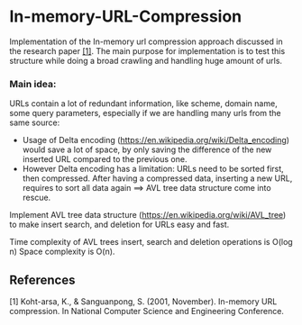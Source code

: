 # In-memory-URL-Compression

Implementation of the In-memory url compression approach discussed in the research paper [[1]](#1). The main purpose for implementation is to test this structure while doing a broad crawling and handling huge amount of urls.

### Main idea:
URLs contain a lot of redundant information, like scheme, domain name, some query parameters, especially if we are handling many urls from the same source:
  - Usage of Delta encoding (https://en.wikipedia.org/wiki/Delta_encoding) would save a lot of space, by only saving the difference of the new inserted URL compared    to the previous one.
  - However Delta encoding has a limitation: URLs need to be sorted first, then compressed. After having a compressed data, inserting a new URL, requires to sort all data again ==> AVL tree data structure come into rescue.

Implement AVL tree data structure (https://en.wikipedia.org/wiki/AVL_tree) to make insert search, and deletion for URLs easy and fast.

Time complexity of AVL trees insert, search and deletion operations is O(log n)
Space complexity is O(n).
  


## References
<a id="1">[1]</a>
Koht-arsa, K., & Sanguanpong, S. (2001, November). In-memory URL compression. In National Computer Science and Engineering Conference.
